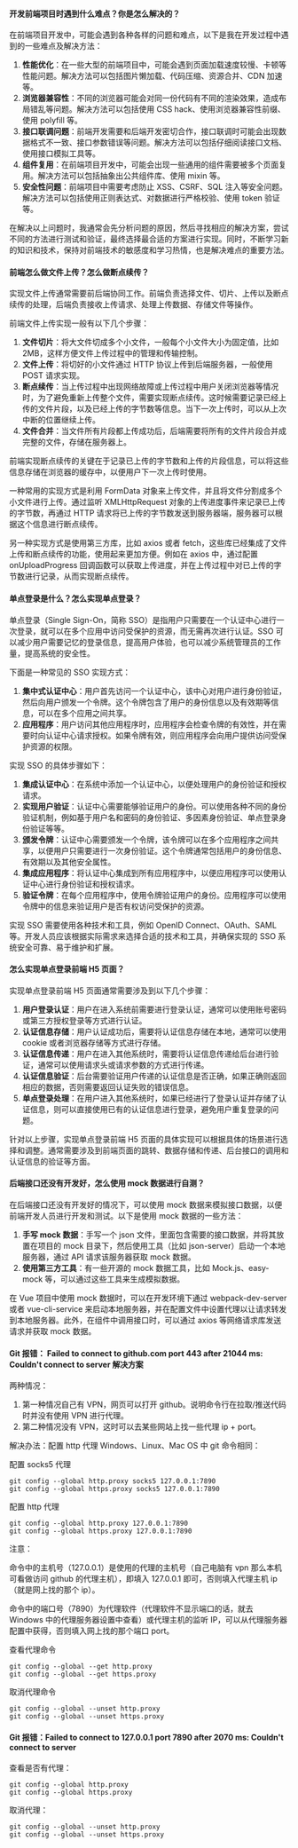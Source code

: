<!--
 * @Author: Shu Binqi
 * @Date: 2023-02-24 21:11:21
 * @LastEditors: Shu Binqi
 * @LastEditTime: 2023-03-03 03:04:53
 * @Description: 项目研发相关面试题（8题）
 * @Version: 1.0.0
 * @FilePath: \interviewQuestions\Project\项目研发.md
-->

#### 开发前端项目时遇到什么难点？你是怎么解决的？

在前端项目开发中，可能会遇到各种各样的问题和难点，以下是我在开发过程中遇到的一些难点及解决方法：

1. **性能优化**：在一些大型的前端项目中，可能会遇到页面加载速度较慢、卡顿等性能问题。解决方法可以包括图片懒加载、代码压缩、资源合并、CDN 加速等。
1. **浏览器兼容性**：不同的浏览器可能会对同一份代码有不同的渲染效果，造成布局错乱等问题。解决方法可以包括使用 CSS hack、使用浏览器兼容性前缀、使用 polyfill 等。
1. **接口联调问题**：前端开发需要和后端开发密切合作，接口联调时可能会出现数据格式不一致、接口参数错误等问题。解决方法可以包括仔细阅读接口文档、使用接口模拟工具等。
1. **组件复用**：在前端项目开发中，可能会出现一些通用的组件需要被多个页面复用。解决方法可以包括抽象出公共组件库、使用 mixin 等。
1. **安全性问题**：前端项目中需要考虑防止 XSS、CSRF、SQL 注入等安全问题。解决方法可以包括使用正则表达式、对数据进行严格校验、使用 token 验证等。

在解决以上问题时，我通常会先分析问题的原因，然后寻找相应的解决方案，尝试不同的方法进行测试和验证，最终选择最合适的方案进行实现。同时，不断学习新的知识和技术，保持对前端技术的敏感度和学习热情，也是解决难点的重要方法。

#### 前端怎么做文件上传？怎么做断点续传？

实现文件上传通常需要前后端协同工作。前端负责选择文件、切片、上传以及断点续传的处理，后端负责接收上传请求、处理上传数据、存储文件等操作。

前端文件上传实现一般有以下几个步骤：

1. **文件切片**：将大文件切成多个小文件，一般每个小文件大小为固定值，比如 2MB，这样方便文件上传过程中的管理和传输控制。
2. **文件上传**：将切好的小文件通过 HTTP 协议上传到后端服务器，一般使用 POST 请求实现。
3. **断点续传**：当上传过程中出现网络故障或上传过程中用户关闭浏览器等情况时，为了避免重新上传整个文件，需要实现断点续传。这时候需要记录已经上传的文件片段，以及已经上传的字节数等信息。当下一次上传时，可以从上次中断的位置继续上传。
4. **文件合并**：当文件所有片段都上传成功后，后端需要将所有的文件片段合并成完整的文件，存储在服务器上。

前端实现断点续传的关键在于记录已上传的字节数和上传的片段信息，可以将这些信息存储在浏览器的缓存中，以便用户下一次上传时使用。

一种常用的实现方式是利用 FormData 对象来上传文件，并且将文件分割成多个小文件进行上传。通过监听 XMLHttpRequest 对象的上传进度事件来记录已上传的字节数，再通过 HTTP 请求将已上传的字节数发送到服务器端，服务器可以根据这个信息进行断点续传。

另一种实现方式是使用第三方库，比如 axios 或者 fetch，这些库已经集成了文件上传和断点续传的功能，使用起来更加方便。例如在 axios 中，通过配置 onUploadProgress 回调函数可以获取上传进度，并在上传过程中对已上传的字节数进行记录，从而实现断点续传。

#### 单点登录是什么？怎么实现单点登录？

单点登录（Single Sign-On，简称 SSO）是指用户只需要在一个认证中心进行一次登录，就可以在多个应用中访问受保护的资源，而无需再次进行认证。SSO 可以减少用户需要记忆的登录信息，提高用户体验，也可以减少系统管理员的工作量，提高系统的安全性。

下面是一种常见的 SSO 实现方式：

1. **集中式认证中心**：用户首先访问一个认证中心，该中心对用户进行身份验证，然后向用户颁发一个令牌。这个令牌包含了用户的身份信息以及有效期等信息，可以在多个应用之间共享。
1. **应用程序**：用户访问其他应用程序时，应用程序会检查令牌的有效性，并在需要时向认证中心请求授权。如果令牌有效，则应用程序会向用户提供访问受保护资源的权限。

实现 SSO 的具体步骤如下：

1. **集成认证中心**：在系统中添加一个认证中心，以便处理用户的身份验证和授权请求。
1. **实现用户验证**：认证中心需要能够验证用户的身份。可以使用各种不同的身份验证机制，例如基于用户名和密码的身份验证、多因素身份验证、单点登录身份验证等等。
1. **颁发令牌**：认证中心需要颁发一个令牌，该令牌可以在多个应用程序之间共享，以便用户只需要进行一次身份验证。这个令牌通常包括用户的身份信息、有效期以及其他安全属性。
1. **集成应用程序**：将认证中心集成到所有应用程序中，以便应用程序可以使用认证中心进行身份验证和授权请求。
1. **验证令牌**：在每个应用程序中，使用令牌验证用户的身份。应用程序可以使用令牌中的信息来验证用户是否有权访问受保护的资源。

实现 SSO 需要使用各种技术和工具，例如 OpenID Connect、OAuth、SAML 等。开发人员应该根据实际需求来选择合适的技术和工具，并确保实现的 SSO 系统安全可靠、易于维护和扩展。

#### 怎么实现单点登录前端 H5 页面？

实现单点登录前端 H5 页面通常需要涉及到以下几个步骤：

1. **用户登录认证**：用户在进入系统前需要进行登录认证，通常可以使用账号密码或第三方授权登录等方式进行认证。
1. **认证信息存储**：用户认证成功后，需要将认证信息存储在本地，通常可以使用 cookie 或者浏览器存储等方式进行存储。
1. **认证信息传递**：用户在进入其他系统时，需要将认证信息传递给后台进行验证，通常可以使用请求头或请求参数的方式进行传递。
1. **认证信息验证**：后台需要验证用户传递的认证信息是否正确，如果正确则返回相应的数据，否则需要返回认证失败的错误信息。
1. **单点登录处理**：在用户进入其他系统时，如果已经进行了登录认证并存储了认证信息，则可以直接使用已有的认证信息进行登录，避免用户重复登录的问题。

针对以上步骤，实现单点登录前端 H5 页面的具体实现可以根据具体的场景进行选择和调整。通常需要涉及到前端页面的跳转、数据存储和传递、后台接口的调用和认证信息的验证等方面。

#### 后端接口还没有开发好，怎么使用 mock 数据进行自测？

在后端接口还没有开发好的情况下，可以使用 mock 数据来模拟接口数据，以便前端开发人员进行开发和测试。以下是使用 mock 数据的一些方法：

1. **手写 mock 数据**：手写一个 json 文件，里面包含需要的接口数据，并将其放置在项目的 mock 目录下，然后使用工具（比如 json-server）启动一个本地服务器，通过 API 请求该服务器获取 mock 数据。
1. **使用第三方工具**：有一些开源的 mock 数据工具，比如 Mock.js、easy-mock 等，可以通过这些工具来生成模拟数据。

在 Vue 项目中使用 mock 数据时，可以在开发环境下通过 webpack-dev-server 或者 vue-cli-service 来启动本地服务器，并在配置文件中设置代理以让请求转发到本地服务器。此外，在组件中调用接口时，可以通过 axios 等网络请求库发送请求并获取 mock 数据。

#### Git 报错： Failed to connect to github.com port 443 after 21044 ms: Couldn't connect to server 解决方案

两种情况：

1. 第一种情况自己有 VPN，网页可以打开 github。说明命令行在拉取/推送代码时并没有使用 VPN 进行代理。
2. 第二种情况没有 VPN，这时可以去某些网站上找一些代理 ip + port。

解决办法：配置 http 代理 Windows、Linux、Mac OS 中 git 命令相同：

配置 socks5 代理

```
git config --global http.proxy socks5 127.0.0.1:7890
git config --global https.proxy socks5 127.0.0.1:7890
```

配置 http 代理

```
git config --global http.proxy 127.0.0.1:7890
git config --global https.proxy 127.0.0.1:7890
```

注意：

命令中的主机号（127.0.0.1）是使用的代理的主机号（自己电脑有 vpn 那么本机可看做访问 github 的代理主机），即填入 127.0.0.1 即可，否则填入代理主机 ip（就是网上找的那个 ip）。

命令中的端口号（7890）为代理软件（代理软件不显示端口的话，就去 Windows 中的代理服务器设置中查看）或代理主机的监听 IP，可以从代理服务器配置中获得，否则填入网上找的那个端口 port。

查看代理命令

```
git config --global --get http.proxy
git config --global --get https.proxy
```

取消代理命令

```
git config --global --unset http.proxy
git config --global --unset https.proxy
```

#### Git 报错：Failed to connect to 127.0.0.1 port 7890 after 2070 ms: Couldn't connect to server

查看是否有代理：

```
git config --global http.proxy
git config --global https.proxy
```

取消代理：

```
git config --global --unset http.proxy
git config --global --unset https.proxy
```
